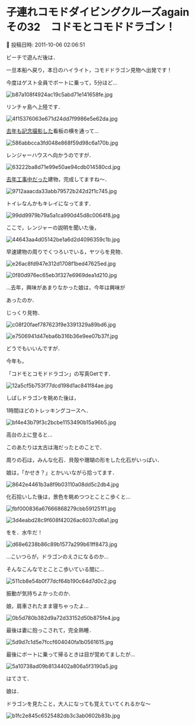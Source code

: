 # 子連れコモドダイビングクルーズagain　その32　コドモとコモドドラゴン！

📅 投稿日時: 2011-10-06 02:06:51

ビーチで遊んだ後は．


一旦本船へ戻り，本日のハイライト，コモドドラゴン見物へ出発です！





今度はゲスト全員でボートに乗って，5分ほど…




![b87a108f4924ac19c5abd71e141658fe.jpg](images/b87a108f4924ac19c5abd71e141658fe.jpg)







リンチャ島へ上陸です．




![4f15376063e671d24dd7f9986e5e62da.jpg](images/4f15376063e671d24dd7f9986e5e62da.jpg)







[去年も記念撮影した](ebe45d65a3c7849b07d43852c0593d65c.md)看板の横を通って…




![586abbcca3fd048e868f59d98c6a170b.jpg](images/586abbcca3fd048e868f59d98c6a170b.jpg)




レンジャーハウスへ向かうのですが．




![63222ba8d71e99e50ae94cdb014580cd.jpg](images/63222ba8d71e99e50ae94cdb014580cd.jpg)







[去年工事中だった](ebe45d65a3c7849b07d43852c0593d65c.md)建物，完成してますね～．




![9712aaacda33abb79572b242d2f1c745.jpg](images/9712aaacda33abb79572b242d2f1c745.jpg)




トイレなんかもキレイになってます．




![99dd9979b79a5a1ca990d45d8c0064f8.jpg](images/99dd9979b79a5a1ca990d45d8c0064f8.jpg)







ここで，レンジャーの説明を聞いた後，




![44643aa4d05142be1a6d2d4096359c1b.jpg](images/44643aa4d05142be1a6d2d4096359c1b.jpg)







早速建物の周りでくつろいでいる，ヤツらを見物．




![e26ac8fd947e312d1708f1bed47625ed.jpg](images/e26ac8fd947e312d1708f1bed47625ed.jpg)






![0f80d976ec65eb3f327e6969dea1d210.jpg](images/0f80d976ec65eb3f327e6969dea1d210.jpg)







…去年，興味があまりなかった娘は，今年は興味が


あったのか．


じっくり見物．




![c08f20faef787623f9e3391329a89bd6.jpg](images/c08f20faef787623f9e3391329a89bd6.jpg)









![e7506941d47eba6b316b36e9ee07b37f.jpg](images/e7506941d47eba6b316b36e9ee07b37f.jpg)







どうでもいいんですが．


今年も，


「コドモとコモドドラゴン」の写真Getです．




![12a5cf5b753f77dcd198d1ac841f84ae.jpg](images/12a5cf5b753f77dcd198d1ac841f84ae.jpg)







しばしドラゴンを眺めた後は，


1時間ほどのトレッキングコースへ．




![bf4e43b79f3c2bcbe1153490b15a96b5.jpg](images/bf4e43b79f3c2bcbe1153490b15a96b5.jpg)







高台の上に登ると…


このあたりは太古は海だったとのことで．


周りの石は，みんな化石．貝殻や珊瑚の形をした化石がいっぱい．


娘は，「かせき？」とかいいながら拾ってます．




![8642e4461b3a8f9b03110a08dd5c2db4.jpg](images/8642e4461b3a8f9b03110a08dd5c2db4.jpg)







化石拾いした後は，景色を眺めつつとことこ歩くと…




![fbf000836a67666868279cbb591251f1.jpg](images/fbf000836a67666868279cbb591251f1.jpg)






![3d4eabd28c9f608f42026ac6037cd6a1.jpg](images/3d4eabd28c9f608f42026ac6037cd6a1.jpg)







をを．水牛だ！




![d68e6238b86c89b1577a299b61ff8473.jpg](images/d68e6238b86c89b1577a299b61ff8473.jpg)




…こいつらが，ドラゴンのえさになるのか…





そんなこんなでとことこ歩いている間に…




![511cb8e54b0f77dcf64b190c64d7d0c2.jpg](images/511cb8e54b0f77dcf64b190c64d7d0c2.jpg)







振動が気持ちよかったのか．


娘，肩車されたまま寝ちゃったよ…




![0b5d780b382d9a72d33152d50b875fe4.jpg](images/0b5d780b382d9a72d33152d50b875fe4.jpg)







最後は妻に抱っこされて，完全熟睡．




![5d9d7c1d5e7fccf604040fa1b0561615.jpg](images/5d9d7c1d5e7fccf604040fa1b0561615.jpg)







最後にボートに乗って帰るときは目が覚めてましたが…




![5a10738ad09b8134402a806a5f3190a5.jpg](images/5a10738ad09b8134402a806a5f3190a5.jpg)







はてさて．


娘は．


ドラゴンを見たこと，大人になっても覚えていてくれるかな～







![b1fc2e845c6525482db3c3ab0602b83b.jpg](images/b1fc2e845c6525482db3c3ab0602b83b.jpg)
